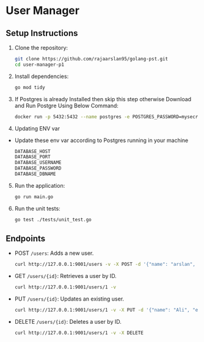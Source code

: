 # User Manager

## Setup Instructions

1. Clone the repository:
    ```bash
    git clone https://github.com/rajaarslan95/golang-pst.git
    cd user-manager-p1
    ```

2. Install dependencies:
    ```bash
    go mod tidy
    ```

3. If Postgres is already Installed then skip this step otherwise Download and Run Postgre Using Below Command:
    ```bash
    docker run -p 5432:5432 --name postgres -e POSTGRES_PASSWORD=mysecretpassword -d postgres
    ```

4. Updating ENV var
- Update these env var according to Postgres running in your machine 
    ```bash
    DATABASE_HOST
    DATABASE_PORT
    DATABASE_USERNAME
    DATABASE_PASSWORD
    DATABASE_DBNAME
    ```

5. Run the application:
    ```bash
    go run main.go
    ```

6. Run the unit tests:
    ```bash
    go test ./tests/unit_test.go
    ```

## Endpoints

- POST `/users`: Adds a new user.
    ```bash
    curl http://127.0.0.1:9001/users -v -X POST -d '{"name": "arslan", "email": "arslan@gmail.com", "age": 23}'
    ```
- GET `/users/{id}`: Retrieves a user by ID.
    ```bash
    curl http://127.0.0.1:9001/users/1 -v
    ```
- PUT `/users/{id}`: Updates an existing user.
    ```bash
    curl http://127.0.0.1:9001/users/1 -v -X PUT -d '{"name": "Ali", "email": "ali@gmail.com", "age": 25}'
    ```
- DELETE `/users/{id}`: Deletes a user by ID.
    ```bash
    curl http://127.0.0.1:9001/users/1 -v -X DELETE
    ```


